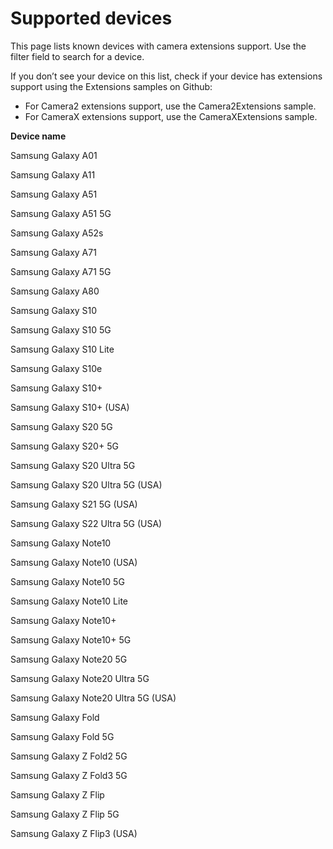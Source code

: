 # Supported devices

This page lists known devices with camera extensions support. Use the filter field to search for a device.

If you don’t see your device on this list, check if your device has extensions support using the Extensions samples on Github:

*   For Camera2 extensions support, use the Camera2Extensions sample.
*   For CameraX extensions support, use the CameraXExtensions sample.

**Device name**

Samsung Galaxy A01

Samsung Galaxy A11

Samsung Galaxy A51

Samsung Galaxy A51 5G

Samsung Galaxy A52s

Samsung Galaxy A71

Samsung Galaxy A71 5G

Samsung Galaxy A80

Samsung Galaxy S10

Samsung Galaxy S10 5G

Samsung Galaxy S10 Lite

Samsung Galaxy S10e

Samsung Galaxy S10+

Samsung Galaxy S10+ (USA)

Samsung Galaxy S20 5G

Samsung Galaxy S20+ 5G

Samsung Galaxy S20 Ultra 5G

Samsung Galaxy S20 Ultra 5G (USA)

Samsung Galaxy S21 5G (USA)

Samsung Galaxy S22 Ultra 5G (USA)

Samsung Galaxy Note10

Samsung Galaxy Note10 (USA)

Samsung Galaxy Note10 5G

Samsung Galaxy Note10 Lite

Samsung Galaxy Note10+

Samsung Galaxy Note10+ 5G

Samsung Galaxy Note20 5G

Samsung Galaxy Note20 Ultra 5G

Samsung Galaxy Note20 Ultra 5G (USA)

Samsung Galaxy Fold

Samsung Galaxy Fold 5G

Samsung Galaxy Z Fold2 5G

Samsung Galaxy Z Fold3 5G

Samsung Galaxy Z Flip

Samsung Galaxy Z Flip 5G

Samsung Galaxy Z Flip3 (USA)
